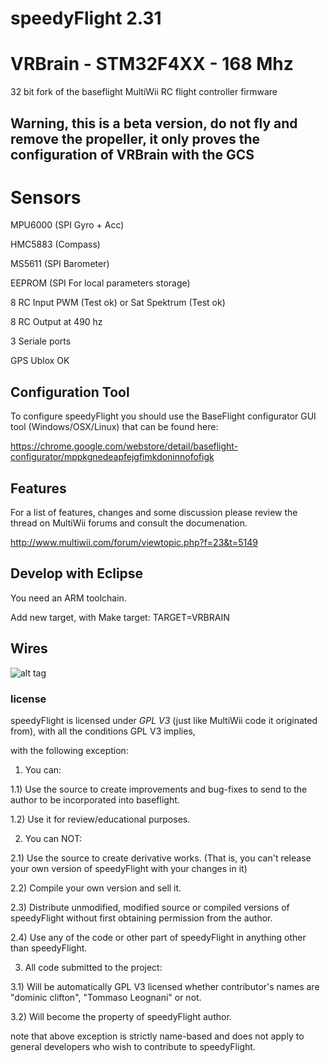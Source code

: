 # speedyFlight 2.31  

# VRBrain - STM32F4XX - 168 Mhz

32 bit fork of the baseflight MultiWii RC flight controller firmware

## Warning, this is a beta version, do not fly and remove the propeller, it only proves the configuration of VRBrain with the GCS

# Sensors

MPU6000 (SPI Gyro + Acc)

HMC5883 (Compass)

MS5611 (SPI Barometer)

EEPROM (SPI For local parameters storage)

8 RC Input PWM (Test ok) or  Sat Spektrum (Test ok)

8 RC Output at 490 hz

3 Seriale ports

GPS Ublox OK


## Configuration Tool

To configure speedyFlight you should use the BaseFlight configurator GUI tool (Windows/OSX/Linux) that can be found here:

https://chrome.google.com/webstore/detail/baseflight-configurator/mppkgnedeapfejgfimkdoninnofofigk


## Features

For a list of features, changes and some discussion please review the thread on MultiWii forums and consult the documenation.

http://www.multiwii.com/forum/viewtopic.php?f=23&t=5149


## Develop with Eclipse

You need an ARM toolchain. 

Add new target, with Make target:  TARGET=VRBRAIN


## Wires

![alt tag](https://raw.github.com/tommyleo/speedyflight/master/images/speedyFlight_collegamenti.png)



### license

speedyFlight is licensed under *GPL V3* (just like MultiWii code it originated from), with all the conditions GPL V3 implies,


with the following exception:

1) You can:

1.1) Use the source to create improvements and bug-fixes to send to the author to be incorporated into baseflight.

1.2) Use it for review/educational purposes.

2) You can NOT:

2.1) Use the source to create derivative works. (That is, you can't release your own version of speedyFlight with your changes in it)

2.2) Compile your own version and sell it.

2.3) Distribute unmodified, modified source or compiled versions of speedyFlight without first obtaining permission from the author.

2.4) Use any of the code or other part of speedyFlight in anything other than speedyFlight.

3) All code submitted to the project:

3.1) Will be automatically GPL V3 licensed whether contributor's names are  "dominic clifton", "Tommaso Leognani" or not.

3.2) Will become the property of speedyFlight author.


note that above exception is strictly name-based and does not apply to general developers who wish to contribute to speedyFlight. 
